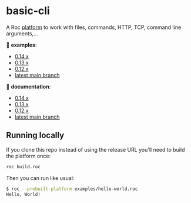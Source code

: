 # basic-cli

A Roc [platform](https://github.com/roc-lang/roc/wiki/Roc-concepts-explained#platform) to work with files, commands, HTTP, TCP, command line arguments,...

:eyes: **examples**:
  - [0.14.x](https://github.com/roc-lang/basic-cli/tree/0.14.0/examples)
  - [0.13.x](https://github.com/roc-lang/basic-cli/tree/0.13.0/examples)
  - [0.12.x](https://github.com/roc-lang/basic-cli/tree/0.12.0/examples)
  - [latest main branch](https://github.com/roc-lang/basic-cli/tree/main/examples)

:book: **documentation**:
  - [0.14.x](https://www.roc-lang.org/packages/basic-cli/0.14.0)
  - [0.13.x](https://www.roc-lang.org/packages/basic-cli/0.13.0)
  - [0.12.x](https://www.roc-lang.org/packages/basic-cli/0.12.0)
  - [latest main branch](https://www.roc-lang.org/packages/basic-cli)

## Running locally

If you clone this repo instead of using the release URL you'll need to build the platform once:
```sh
roc build.roc
```
Then you can run like usual:
```sh
$ roc --prebuilt-platform examples/hello-world.roc
Hello, World!
```
